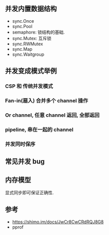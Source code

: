 ## 并发内置数据结构
- sync.Once
- sync.Pool
- semaphore: 锁结构的基础.
- sync.Mutex: 互斥锁
- sync.RWMutex
- sync.Map
- sync.Waitgroup

## 并发变成模式举例
### CSP 和 传统并发模式

### Fan-in(扇入)  合并多个 channel 操作

### Or channel, 任意 channel 返回, 全部返回
### pipeline, 串在一起的 channel
### 并发同时保序


## 常见并发 bug



## 内存模型

显式同步即可保证正确性.


## 参考
- https://shimo.im/docs/JwCr8CwCRdRQJ8G8
- pprof
